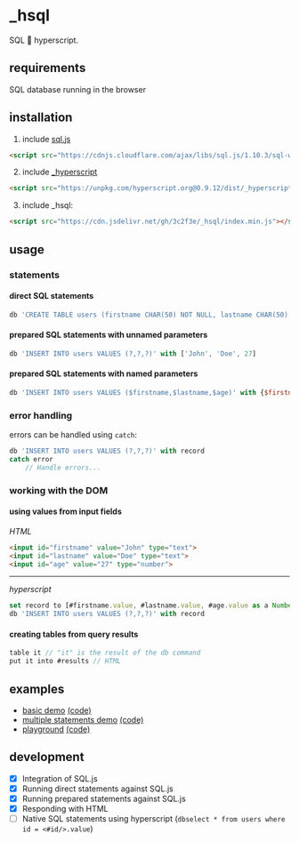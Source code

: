 # _hsql
SQL 🤝 hyperscript.

## requirements
SQL database running in the browser

## installation
1. include [sql.js](https://github.com/sql-js/sql.js)
```html
<script src="https://cdnjs.cloudflare.com/ajax/libs/sql.js/1.10.3/sql-wasm.js"></script>
```
2. include [_hyperscript](https://hyperscript.org/)
```html
<script src="https://unpkg.com/hyperscript.org@0.9.12/dist/_hyperscript.min.js"></script>
```
3. include _hsql:
```html
<script src="https://cdn.jsdelivr.net/gh/3c2f3e/_hsql/index.min.js"></script>
```

## usage
### statements
#### direct SQL statements
```js
db 'CREATE TABLE users (firstname CHAR(50) NOT NULL, lastname CHAR(50) NOT NULL, age INT(3) NOT NULL)'
```
#### prepared SQL statements with unnamed parameters
```js
db 'INSERT INTO users VALUES (?,?,?)' with ['John', 'Doe', 27]
```
#### prepared SQL statements with named parameters
```js
db 'INSERT INTO users VALUES ($firstname,$lastname,$age)' with {$firstname: 'John', $lastname: 'Doe', $age: 27}
```

### error handling
errors can be handled using `catch`:
```js
db 'INSERT INTO users VALUES (?,?,?)' with record
catch error
    // Handle errors...
```

### working with the DOM
#### using values from input fields
*HTML*
```html
<input id="firstname" value="John" type="text">
<input id="lastname" value="Doe" type="text">
<input id="age" value="27" type="number">
```
---
*hyperscript*
```js
set record to [#firstname.value, #lastname.value, #age.value as a Number]
db 'INSERT INTO users VALUES (?,?,?)' with record
```
#### creating tables from query results
```js
table it // "it" is the result of the db command
put it into #results // HTML
```

## examples
- [basic demo](https://3c2f3e.github.io/_hsql/demo.html) [(code)](https://github.com/3c2f3e/_hsql/blob/www/demo.html)
- [multiple statements demo](https://3c2f3e.github.io/_hsql/multiple.html) [(code)](https://github.com/3c2f3e/_hsql/blob/www/multiple.html)
- [playground](https://3c2f3e.github.io/_hsql/playground.html) [(code)](https://github.com/3c2f3e/_hsql/blob/www/playground.html)

## development

- [X] Integration of SQL.js
- [X] Running direct statements against SQL.js
- [X] Running prepared statements against SQL.js
- [X] Responding with HTML
- [ ] Native SQL statements using hyperscript (`dbselect * from users where id = <#id/>.value`)
